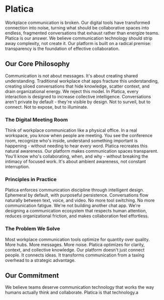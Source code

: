 # Platica

Workplace communication is broken. Our digital tools have transformed connection into noise, turning what should be collaborative spaces into endless, fragmented conversations that exhaust rather than energize teams.
Platica is our answer. We believe communication technology should strip away complexity, not create it. Our platform is built on a radical premise: transparency is the foundation of effective collaboration.

## Our Core Philosophy

Communication is not about messages. It's about creating shared understanding. Traditional workplace chat apps fracture this understanding, creating siloed conversations that hide knowledge, scatter context, and drain organizational energy.
We reject this model. In Platica, every interaction is designed to increase collective intelligence. Conversations aren't private by default - they're visible by design. Not to surveil, but to connect. Not to expose, but to illuminate.

### The Digital Meeting Room

Think of workplace communication like a physical office. In a real workspace, you know when people are meeting. You see the conference room, recognize who's inside, understand something important is happening - without needing to hear every word. Platica recreates this natural awareness.
Our platform makes communication spaces transparent. You'll know who's collaborating, when, and why - without breaking the intimacy of focused work. It's about ambient awareness, not constant interruption.

### Principles in Practice

Platica enforces communication discipline through intelligent design. Ephemeral by default, with purposeful persistence. Conversations flow naturally between text, voice, and video. No more tool switching. No more communication fatigue.
We're not building another chat app. We're designing a communication ecosystem that respects human attention, reduces organizational friction, and makes collaboration feel effortless.

### The Problem We Solve

Most workplace communication tools optimize for quantity over quality. More hubs. More messages. More noise. Platica optimizes for clarity, context, and collective knowledge.
Our platform doesn't just connect people. It connects ideas. It transforms communication from a taxing overhead to a strategic advantage.

## Our Commitment

We believe teams deserve communication technology that works the way humans actually think and collaborate. Platica is that technology.a
